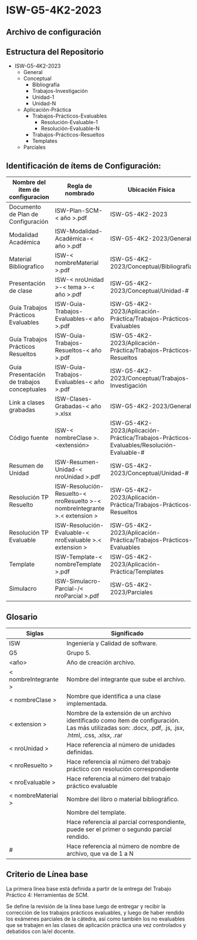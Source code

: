 # ISW-G5-4K2-2023
## Archivo de configuración

## Estructura del Repositorio

* ISW-G5-4K2-2023
	* General
	* Conceptual
 		* Bibliografía
		* Trabajos-Investigación
    	* Unidad-1
     	* Unidad-N
  	* Aplicación-Práctica
  		* Trabajos-Prácticos-Evaluables
  	 		* Resolución-Evaluable-1
  	  		* Resolución-Evaluable-N
		* Trabajos-Prácticos-Resueltos
  		* Templates
  	 * Parciales

## Identificación de ítems de Configuración:

| Nombre del ítem de configuracion | Regla de nombrado | Ubicación Física | Tipo de ítem |
| -------------------------------- | ----------------- | ---------------- | ------------ |
| Documento de Plan de Configuración | ISW-Plan-SCM-< año >.pdf | ISW-G5-4K2-2023 | 
| Modalidad Académica | ISW-Modalidad-Académica-< año >.pdf | ISW-G5-4K2-2023/General | General |
| Material Bibliografico |ISW-< nombreMaterial >.pdf |ISW-G5-4K2-2023/Conceptual/Bibliografía | Conceptual |
| Presentación de clase | ISW-< nroUnidad >-< tema >-< año >.pdf | ISW-G5-4K2-2023/Conceptual/Unidad-# | Conceptual |
| Guía Trabajos Prácticos Evaluables | ISW-Guia-Trabajos-Evaluables-< año >.pdf | ISW-G5-4K2-2023/Aplicación-Práctica/Trabajos-Prácticos-Evaluables | Aplicación-Práctica |
| Guía Trabajos Prácticos Resueltos | ISW-Guia-Trabajos-Resueltos-< año >.pdf | ISW-G5-4K2-2023/Aplicación-Práctica/Trabajos-Prácticos-Resueltos | Aplicación-Práctica |
| Guía Presentación de trabajos conceptuales | ISW-Guia-Trabajos-Evaluables-< año >.pdf | ISW-G5-4K2-2023/Conceptual/Trabajos-Investigación | Aplicación-Práctica |
| Link a clases grabadas | ISW-Clases-Grabadas-< año >.xlsx | ISW-G5-4K2-2023/General | General |
| Código fuente | ISW-< nombreClase >.<extensión> | ISW-G5-4K2-2023/Aplicación-Práctica/Trabajos-Prácticos-Evaluables/Resolución-Evaluable-# | Aplicación-Práctica |
| Resumen de Unidad | ISW-Resumen-Unidad-< nroUnidad >.pdf | ISW-G5-4K2-2023/Conceptual/Unidad-# | Conceptual |
| Resolución TP Resuelto | ISW-Resolución-Resuelto-< nroResuelto >-< nombreIntegrante >.< extension > | ISW-G5-4K2-2023/Aplicación-Práctica/Trabajos-Prácticos-Resueltos | Aplicación-Práctica |
| Resolución TP Evaluable | ISW-Resolución-Evaluable-< nroEvaluable >.< extension > | ISW-G5-4K2-2023/Aplicación-Práctica/Trabajos-Prácticos-Evaluables | Aplicación-Práctica |
| Template | ISW-Template-< nombreTemplate >.pdf | ISW-G5-4K2-2023/Aplicación-Práctica/Templates | Aplicación-Práctica |
| Simulacro | ISW-Simulacro-Parcial-/< nroParcial >.pdf | ISW-G5-4K2-2023/Parciales | Parciales |






## Glosario

| Siglas | Significado |
| ------- | ----------- |
| ISW | Ingeniería y Calidad de software.|
| G5 |Grupo 5. |
| <año> | Año de creación archivo. |
| < nombreIntegrante > | Nombre del integrante que sube el archivo. 
| < nombreClase > | Nombre que identifica a una clase implementada. |
| < extension > |Nombre de la extensión de un archivo identificado como ítem de configuración. Las más utilizadas son: .docx, .pdf, .js, .jsx, .html, .css, .xlsx, .rar |
| < nroUnidad > |Hace referencia al número de unidades definidas. |
| < nroResuelto > |Hace referencia al número del trabajo práctico con resolución correspondiente |
| < nroEvaluable > |Hace referencia al número del trabajo práctico evaluable |
| < nombreMaterial > |Nombre del libro o material bibliográfico. |
| <nombreTemplate> | Nombre del template. |
| <nroParcial> | Hace referencia al parcial correspondiente, puede ser el primer o segundo parcial rendido. |
| # |Hace referencia al número de nombre de archivo, que va de 1 a N |




## Criterio de Línea base

La primera línea base está definida a partir de la entrega del Trabajo
Práctico 4: Herramientas de SCM.

Se define la revisión de la línea base luego de entregar y recibir la
corrección de los trabajos prácticos evaluables, y luego de haber
rendido los exámenes parciales de la cátedra, así como también los no
evaluables que se trabajen en las clases de aplicación práctica una vez
controlados y debatidos con la/el docente.
